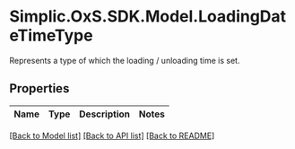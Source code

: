 # Simplic.OxS.SDK.Model.LoadingDateTimeType
Represents a type of which the loading / unloading time is set.

## Properties

Name | Type | Description | Notes
------------ | ------------- | ------------- | -------------

[[Back to Model list]](../README.md#documentation-for-models) [[Back to API list]](../README.md#documentation-for-api-endpoints) [[Back to README]](../README.md)

